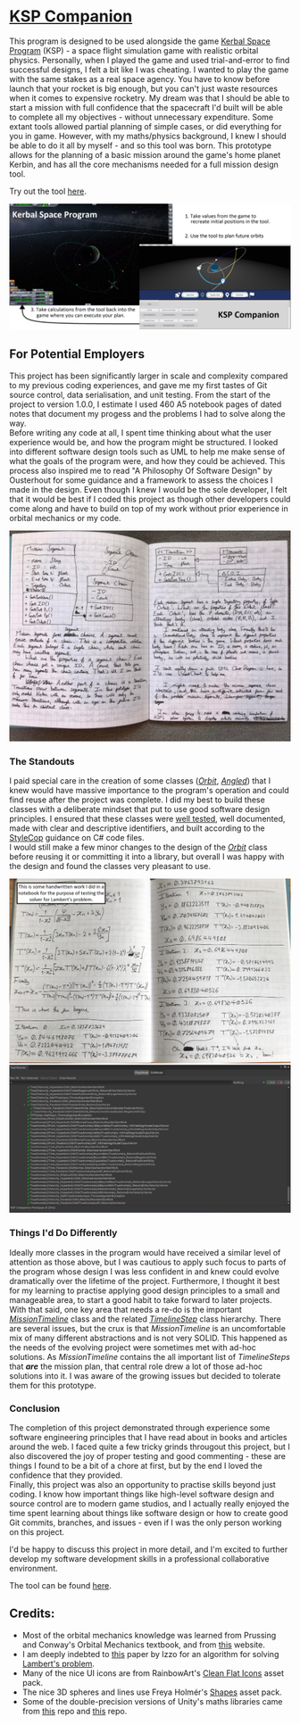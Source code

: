 # [KSP Companion](https://play.unity.com/mg/other/webgl-builds-250807)

This program is designed to be used alongside the game [Kerbal Space Program](https://en.wikipedia.org/wiki/Kerbal_Space_Program) (KSP) - a space flight simulation game with realistic orbital physics. Personally, when I played the game and used trial-and-error to find successful designs, I felt a bit like I was cheating. I wanted to play the game with the same stakes as a real space agency. You have to know before launch that your rocket is big enough, but you can't just waste resources when it comes to expensive rocketry. My dream was that I should be able to start a mission with full confidence that the spacecraft I'd built will be able to complete all my objectives - without unnecessary expenditure. Some extant tools allowed partial planning of simple cases, or did everything for you in game. However, with my maths/physics background, I knew I should be able to do it all by myself - and so this tool was born. This prototype allows for the planning of a basic mission around the game's home planet Kerbin, and has all the core mechanisms needed for a full mission design tool.

Try out the tool [here](https://play.unity.com/mg/other/webgl-builds-250807).

![](/Other/Images/ToolScreenshot.png)

## For Potential Employers
This project has been significantly larger in scale and complexity compared to my previous coding experiences, and gave me my first tastes of Git source control, data serialisation, and unit testing. From the start of the project to version 1.0.0, I estimate I used 460 A5 notebook pages of dated notes that document my progess and the problems I had to solve along the way. \
Before writing any code at all, I spent time thinking about what the user experience would be, and how the program might be structured. I looked into different software design tools such as UML to help me make sense of what the goals of the program were, and how they could be achieved. This process also inspired me to read "A Philosophy Of Software Design" by Ousterhout for some guidance and a framework to assess the choices I made in the design. Even though I knew I would be the sole developer, I felt that it would be best if I coded this project as though other developers could come along and have to build on top of my work without prior experience in orbital mechanics or my code. 

![](/Other/Images/NotebookUML.jpg)

### The Standouts
I paid special care in the creation of some classes ([_Orbit_](https://github.com/RobertJClose/KSP-Companion-Prototype/blob/921940345136123d4c88bd0b5804d151334a8ea3/Assets/KSP%20Companion/Scripts/Orbital%20Stuff/Orbit.cs), 
[_Angled_](https://github.com/RobertJClose/KSP-Companion-Prototype/blob/921940345136123d4c88bd0b5804d151334a8ea3/Assets/KSP%20Companion/Scripts/Utilities/Angled.cs)) 
that I knew would have massive importance to the program's operation and could find reuse after the project was complete. I did my best to build these classes with a deliberate mindset that put to use good software design principles. I ensured that these classes were [well tested](https://github.com/RobertJClose/KSP-Companion-Prototype/blob/921940345136123d4c88bd0b5804d151334a8ea3/Assets/Tests/Editor%20Tests/Orbit%20Tests/OrbitTests.cs), 
well documented, made with clear and descriptive identifiers, and built according to the [StyleCop](https://en.wikipedia.org/wiki/StyleCop) guidance on C# code files. \
I would still make a few minor changes to the design of the [_Orbit_](https://github.com/RobertJClose/KSP-Companion-Prototype/blob/921940345136123d4c88bd0b5804d151334a8ea3/Assets/KSP%20Companion/Scripts/Orbital%20Stuff/Orbit.cs)
class before reusing it or committing it into a library, but overall I was happy with the design and found the classes very pleasant to use.

![](/Other/Images/NotebookHandwrittenTestIterations.png)
![](/Other/Images/TestsScreenshot.png)

### Things I'd Do Differently
Ideally more classes in the program would have received a similar level of attention as those above, but I was cautious to apply such focus to parts of the program whose design I was less confident in and knew could evolve dramatically over the lifetime of the project. Furthermore, I thought it best for my learning to practise applying good design principles to a small and manageable area, to start a good habit to take forward to later projects. \
With that said, one key area that needs a re-do is the important [_MissionTimeline_](https://github.com/RobertJClose/KSP-Companion-Prototype/blob/751a3b4429945ba52f43e0c434f600244a9f105e/Assets/KSP%20Companion/Scripts/UI%20Scripts/Timeline%20Scripts/MissionTimeline.cs) class and the related [_TimelineStep_](https://github.com/RobertJClose/KSP-Companion-Prototype/blob/751a3b4429945ba52f43e0c434f600244a9f105e/Assets/KSP%20Companion/Scripts/UI%20Scripts/Timeline%20Scripts/TimelineStep.cs) class hierarchy. There are several issues, but the crux is that _MissionTimeline_ is an uncomfortable mix of many different abstractions and is not very SOLID. This happened as the needs of the evolving project were sometimes met with ad-hoc solutions. As _MissionTimeline_ contains the all important list of _TimelineSteps_ that **_are_** the mission plan, that central role drew a lot of those ad-hoc solutions into it. I was aware of the growing issues but decided to tolerate them for this prototype. 

### Conclusion
The completion of this project demonstrated through experience some software engineering principles that I have read about in books and articles around the web. 
I faced quite a few tricky grinds througout this project, but I also discovered the joy of proper testing and good commenting - these are things I found to be a bit of a chore at first, but by the end I loved the confidence that they provided. \
Finally, this project was also an opportunity to practise skills beyond just coding. I know how important things like high-level software design and source control are to modern game studios, and I actually really enjoyed the time spent learning about things like software design or how to create good Git commits, branches, and issues - even if I was the only person working on this project. 

I'd be happy to discuss this project in more detail, and I'm excited to further develop my software development skills in a professional collaborative environment.

The tool can be found [here](https://play.unity.com/mg/other/webgl-builds-250807).

## Credits:
* Most of the orbital mechanics knowledge was learned from Prussing and Conway's Orbital Mechanics textbook, and from [this](http://braeunig.us/space/index_top.htm) website.
* I am deeply indebted to [this](https://www.esa.int/gsp/ACT/doc/MAD/pub/ACT-RPR-MAD-2014-RevisitingLambertProblem.pdf) paper by Izzo for an algorithm for solving [Lambert's problem](https://en.wikipedia.org/wiki/Lambert's_problem).
* Many of the nice UI icons are from RainbowArt's [Clean Flat Icons](https://assetstore.unity.com/packages/2d/gui/icons/clean-flat-icons-98117) asset pack.
* The nice 3D spheres and lines use Freya Holmér's [Shapes](https://assetstore.unity.com/packages/tools/particles-effects/shapes-173167) asset pack.
* Some of the double-precision versions of Unity's maths libraries came from [this](https://github.com/sldsmkd/vector3d) repo and [this](https://github.com/Darkziyu/Mathd) repo.
